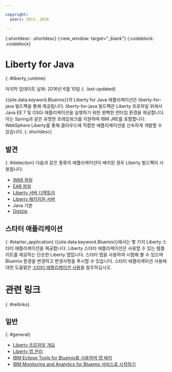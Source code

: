 ```yaml
---

copyright:
  years: 2015, 2016

---
```


{:shortdesc: .shortdesc}
{:new_window: target="_blank"}
{:codeblock: .codeblock}

# Liberty for Java
{: #liberty_runtime}

마지막 업데이트 날짜: 2016년 6월 10일
{: .last-updated}

{{site.data.keyword.Bluemix}}의 Liberty for Java 애플리케이션은 liberty-for-java 빌드팩을 통해 제공됩니다. liberty-for-java 빌드팩은 Liberty 프로파일 위에서 Java EE 7 및 OSGi 애플리케이션을 실행하기 위한 완벽한 런타임 환경을 제공합니다. 이는 Spring과 같은 유명한 프레임워크를 지원하며 IBM JRE를 포함합니다. WebSphere Liberty를 통해 클라우드에 적합한 애플리케이션을 신속하게 개발할 수 있습니다.
{: shortdesc}

## 발견
{: #detection}
다음과 같은 종류의 애플리케이션이 배치된 경우 Liberty 빌드팩이 사용됩니다. 
* [WAR 파일](optionsForPushing.html#stand_alone_apps)
* [EAR 파일](optionsForPushing.html#stand_alone_apps)
* [Liberty 서버 디렉토리](optionsForPushing.html#server_directory)
* [Liberty 패키지된 서버](optionsForPushing.html#packaged_server)
* Java 기본
* [Distzip](https://github.com/cloudfoundry/ibm-websphere-liberty-buildpack/blob/master/docs/container-distZip.md)

## 스타터 애플리케이션
{: #starter_application}
{{site.data.keyword.Bluemix}}에서는 몇 가지 Liberty 스타터 애플리케이션을 제공합니다. Liberty 스타터 애플리케이션은 사용할 수 있는 템플리트를 제공하는 단순한 Liberty 앱입니다. 스타터 앱을 사용하여 시험해 볼 수 있으며 Bluemix 환경을 변경하고 변경사항을 푸시할 수 있습니다. 스타터 애플리케이션 사용에 대한 도움말은 [스타터 애플리케이션 사용](../../cfapps/starter_app_usage.html)을 참조하십시오. 

# 관련 링크
{: #rellinks}
## 일반
{: #general}
* [Liberty 프로파일 개요](http://www-01.ibm.com/support/knowledgecenter/SSAW57_8.5.5/com.ibm.websphere.wlp.nd.doc/ae/cwlp_about.html)
* [Liberty 앱 관리](../../manageapps/app_mng.html#Utilities)
* [IBM Eclipse Tools for Bluemix를 사용하여 앱 배치](../../manageapps/eclipsetools/eclipsetools.html#eclipsetools)
* [IBM Monitoring and Analytics for Bluemix 서비스로 시작하기](../../services/monana/index.html#monana_oview)

